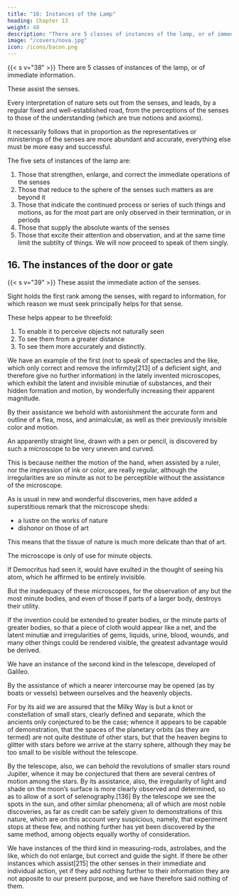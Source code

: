 ```yaml
---
title: "16: Instances of the Lamp"
heading: Chapter 13
weight: 48
description: "There are 5 classes of instances of the lamp, or of immediate information"
image: "/covers/nova.jpg"
icon: /icons/bacon.png
---
```



{{< s v="38" >}} There are 5 classes of instances of the lamp, or of immediate information. 

These assist the senses. 

Every interpretation of nature sets out from the senses, and leads, by a regular fixed and well-established road, from the perceptions of the senses to those of the understanding (which are true notions and axioms).

It necessarily follows that in proportion as the representatives or ministerings of the senses are more abundant and accurate, everything else must be more easy and successful.

The five sets of instances of the lamp are:

1. Those that strengthen, enlarge, and correct the immediate operations of the senses
2. Those that reduce to the sphere of the senses such matters as are beyond it
3. Those that indicate the continued process or series of such things and motions, as for the most part are only observed in their termination, or in periods
4. Those that supply the absolute wants of the senses
5. Those that excite their attention and observation, and at the same time limit the subtilty of things. We will now proceed to speak of them singly.



## 16. The instances of the door or gate

{{< s v="39" >}} These assist the immediate action of the senses. 

Sight holds the first rank among the senses, with regard to information, for which reason we must seek principally helps for that sense. 

These helps appear to be threefold:

1. To enable it to perceive objects not naturally seen
2. To see them from a greater distance
3. To see them more accurately and distinctly.

We have an example of the first (not to speak of spectacles and the like, which only correct and remove the infirmity[213] of a deficient sight, and therefore give no further information) in the lately invented microscopes, which exhibit the latent and invisible minutiæ of substances, and their hidden formation and motion, by wonderfully increasing their apparent magnitude. 

By their assistance we behold with astonishment the accurate form and outline of a flea, moss, and animalculæ, as well as their previously invisible color and motion. 

An apparently straight line, drawn with a pen or pencil, is discovered by such a microscope to be very uneven and curved. 

This is because neither the motion of the hand, when assisted by a ruler, nor the impression of ink or color, are really regular, although the irregularities are so minute as not to be perceptible without the assistance of the microscope. 

As is usual in new and wonderful discoveries, men have added a superstitious remark that the microscope sheds:
- a lustre on the works of nature
- dishonor on those of art

This means that the tissue of nature is much more delicate than that of art. 

The microscope is only of use for minute objects. 

If Democritus had seen it, would have exulted in the thought of seeing his atom, which he affirmed to be entirely invisible.

But the inadequacy of these microscopes, for the observation of any but the most minute bodies, and even of those if parts of a larger body, destroys their utility.

If the invention could be extended to greater bodies, or the minute parts of greater bodies, so that a piece of cloth would appear like a net, and the latent minutiæ and irregularities of gems, liquids, urine, blood, wounds, and many other things could be rendered visible, the greatest advantage would be derived.

We have an instance of the second kind in the telescope, developed of Galileo.

By the assistance of which a nearer intercourse may be opened (as by boats or vessels) between ourselves and the heavenly objects. 

For by its aid we are assured that the Milky Way is but a knot or constellation of small stars, clearly defined and separate, which the ancients only conjectured to be the case; whence it appears to be capable of demonstration, that the spaces of the planetary orbits (as they are termed) are not quite destitute of other stars, but that the heaven begins to glitter with stars before we arrive at the starry sphere, although they may be too small to be visible without the telescope. 

By the telescope, also, we can behold the revolutions of smaller stars round Jupiter, whence it may be conjectured that there are several centres of motion among the stars. By its assistance, also, the irregularity of light and shade on the moon’s surface is more clearly observed and determined, so as to allow of a sort of selenography.[136] By the telescope we see the spots in the sun, and other similar phenomena; all of which are most noble discoveries, as far as credit can be safely given to demonstrations of this nature, which are on this account very suspicious, namely, that experiment stops at these few, and nothing further has yet been discovered by the same method, among objects equally worthy of consideration.

We have instances of the third kind in measuring-rods, astrolabes, and the like, which do not enlarge, but correct and guide the sight. If there be other instances which assist[215] the other senses in their immediate and individual action, yet if they add nothing further to their information they are not apposite to our present purpose, and we have therefore said nothing of them.


